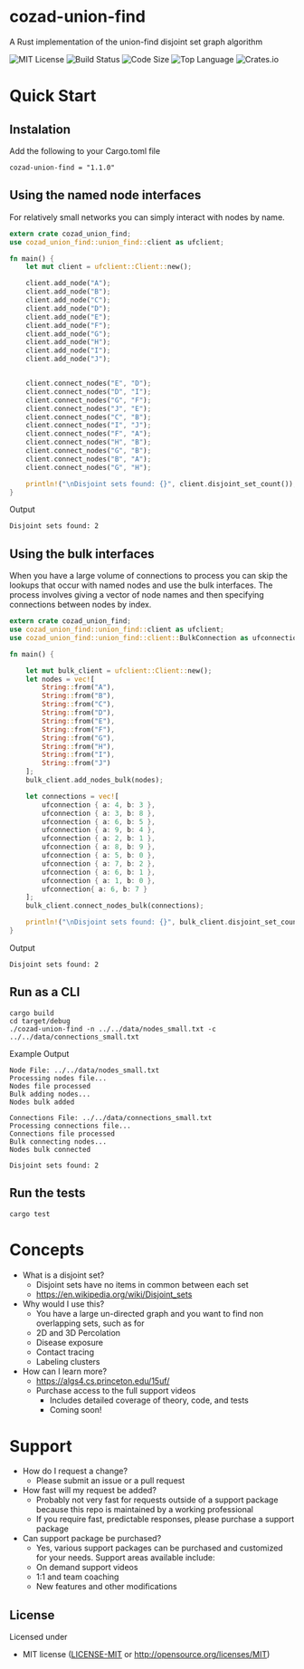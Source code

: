# cozad-union-find
A Rust implementation of the union-find disjoint set graph algorithm

![MIT License](https://img.shields.io/github/license/ccozad/cozad-union-find) ![Build Status](https://img.shields.io/github/workflow/status/ccozad/cozad-union-find/Build) ![Code Size](https://img.shields.io/github/languages/code-size/ccozad/cozad-union-find) ![Top Language](https://img.shields.io/github/languages/top/ccozad/cozad-union-find)
![Crates.io](https://img.shields.io/crates/v/cozad_union_find)

# Quick Start

## Instalation
Add the following to your Cargo.toml file

```
cozad-union-find = "1.1.0"
```

## Using the named node interfaces
For relatively small networks you can simply interact with nodes by name.

``` rust
extern crate cozad_union_find;
use cozad_union_find::union_find::client as ufclient;

fn main() {
    let mut client = ufclient::Client::new();

    client.add_node("A");
    client.add_node("B");
    client.add_node("C");
    client.add_node("D");
    client.add_node("E");
    client.add_node("F");
    client.add_node("G");
    client.add_node("H");
    client.add_node("I");
    client.add_node("J");


    client.connect_nodes("E", "D");
    client.connect_nodes("D", "I");
    client.connect_nodes("G", "F");
    client.connect_nodes("J", "E");
    client.connect_nodes("C", "B");
    client.connect_nodes("I", "J");
    client.connect_nodes("F", "A");
    client.connect_nodes("H", "B");
    client.connect_nodes("G", "B");
    client.connect_nodes("B", "A");
    client.connect_nodes("G", "H");

    println!("\nDisjoint sets found: {}", client.disjoint_set_count());
}
```

Output
```
Disjoint sets found: 2
```

## Using the bulk interfaces

When you have a large volume of connections to process you can skip the lookups that occur with named nodes and use the bulk interfaces. The process involves giving a vector of node names and then specifying connections between nodes by index.

``` rust
extern crate cozad_union_find;
use cozad_union_find::union_find::client as ufclient;
use cozad_union_find::union_find::client::BulkConnection as ufconnection;

fn main() {

    let mut bulk_client = ufclient::Client::new();
    let nodes = vec![
        String::from("A"), 
        String::from("B"), 
        String::from("C"),
        String::from("D"),
        String::from("E"),
        String::from("F"), 
        String::from("G"), 
        String::from("H"), 
        String::from("I"), 
        String::from("J")
    ];
    bulk_client.add_nodes_bulk(nodes);

    let connections = vec![
        ufconnection { a: 4, b: 3 },
        ufconnection { a: 3, b: 8 },
        ufconnection { a: 6, b: 5 },
        ufconnection { a: 9, b: 4 },
        ufconnection { a: 2, b: 1 },
        ufconnection { a: 8, b: 9 },
        ufconnection { a: 5, b: 0 },
        ufconnection { a: 7, b: 2 },
        ufconnection { a: 6, b: 1 },
        ufconnection { a: 1, b: 0 },
        ufconnection{ a: 6, b: 7 }
    ];
    bulk_client.connect_nodes_bulk(connections);

    println!("\nDisjoint sets found: {}", bulk_client.disjoint_set_count());
}
```

Output
```
Disjoint sets found: 2
```

## Run as a CLI

```
cargo build
cd target/debug
./cozad-union-find -n ../../data/nodes_small.txt -c ../../data/connections_small.txt

```

Example Output
```
Node File: ../../data/nodes_small.txt
Processing nodes file...
Nodes file processed
Bulk adding nodes...
Nodes bulk added

Connections File: ../../data/connections_small.txt
Processing connections file...
Connections file processed
Bulk connecting nodes...
Nodes bulk connected

Disjoint sets found: 2
```

## Run the tests

```
cargo test
```

# Concepts
 - What is a disjoint set?
   - Disjoint sets have no items in common between each set
   - https://en.wikipedia.org/wiki/Disjoint_sets
 - Why would I use this?
   - You have a large un-directed graph and you want to find non overlapping sets, such as for
   - 2D and 3D Percolation
   - Disease exposure
   - Contact tracing
   - Labeling clusters
 - How can I learn more?
   - https://algs4.cs.princeton.edu/15uf/
   - Purchase access to the full support videos
     - Includes detailed coverage of theory, code, and tests
     - Coming soon!

# Support
 - How do I request a change?
   - Please submit an issue or a pull request
 - How fast will my request be added?
   - Probably not very fast for requests outside of a support package because this repo is maintained by a working professional
   - If you require fast, predictable responses, please purchase a support package
 - Can support package be purchased?
   - Yes, various support packages can be purchased and customized for your needs. Support areas available include:
   - On demand support videos
   - 1:1 and team coaching
   - New features and other modifications

## License

Licensed under

 - MIT license
   ([LICENSE-MIT](LICENSE-MIT) or http://opensource.org/licenses/MIT)
